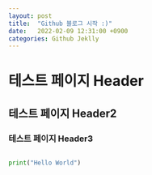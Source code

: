 ```yaml
---
layout: post
title:  "Github 블로그 시작 :)"
date:   2022-02-09 12:31:00 +0900
categories: Github Jeklly
---
```


 # 테스트 페이지 Header
 ## 테스트 페이지 Header2
 ### 테스트 페이지 Header3

```python

print("Hello World")

```